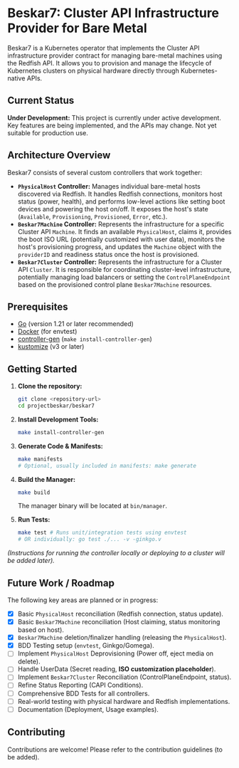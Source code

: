 # Beskar7: Cluster API Infrastructure Provider for Bare Metal

Beskar7 is a Kubernetes operator that implements the Cluster API infrastructure provider contract for managing bare-metal machines using the Redfish API. It allows you to provision and manage the lifecycle of Kubernetes clusters on physical hardware directly through Kubernetes-native APIs.

## Current Status

**Under Development:** This project is currently under active development. Key features are being implemented, and the APIs may change. Not yet suitable for production use.

## Architecture Overview

Beskar7 consists of several custom controllers that work together:

*   **`PhysicalHost` Controller:** Manages individual bare-metal hosts discovered via Redfish. It handles Redfish connections, monitors host status (power, health), and performs low-level actions like setting boot devices and powering the host on/off. It exposes the host's state (`Available`, `Provisioning`, `Provisioned`, `Error`, etc.).
*   **`Beskar7Machine` Controller:** Represents the infrastructure for a specific Cluster API `Machine`. It finds an available `PhysicalHost`, claims it, provides the boot ISO URL (potentially customized with user data), monitors the host's provisioning progress, and updates the `Machine` object with the `providerID` and readiness status once the host is provisioned.
*   **`Beskar7Cluster` Controller:** Represents the infrastructure for a Cluster API `Cluster`. It is responsible for coordinating cluster-level infrastructure, potentially managing load balancers or setting the `ControlPlaneEndpoint` based on the provisioned control plane `Beskar7Machine` resources.

## Prerequisites

*   [Go](https://golang.org/dl/) (version 1.21 or later recommended)
*   [Docker](https://docs.docker.com/get-docker/) (for envtest)
*   [controller-gen](https://book.kubebuilder.io/reference/controller-gen.html) (`make install-controller-gen`)
*   [kustomize](https://kubectl.docs.kubernetes.io/installation/kustomize/) (v3 or later)

## Getting Started

1.  **Clone the repository:**
    ```bash
    git clone <repository-url>
    cd projectbeskar/beskar7
    ```

2.  **Install Development Tools:**
    ```bash
    make install-controller-gen
    ```

3.  **Generate Code & Manifests:**
    ```bash
    make manifests
    # Optional, usually included in manifests: make generate
    ```

4.  **Build the Manager:**
    ```bash
    make build
    ```
    The manager binary will be located at `bin/manager`.

5.  **Run Tests:**
    ```bash
    make test # Runs unit/integration tests using envtest
    # OR individually: go test ./... -v -ginkgo.v
    ```

*(Instructions for running the controller locally or deploying to a cluster will be added later).*

## Future Work / Roadmap

The following key areas are planned or in progress:

*   [x] Basic `PhysicalHost` reconciliation (Redfish connection, status update).
*   [x] Basic `Beskar7Machine` reconciliation (Host claiming, status monitoring based on host).
*   [x] `Beskar7Machine` deletion/finalizer handling (releasing the `PhysicalHost`).
*   [x] BDD Testing setup (`envtest`, Ginkgo/Gomega).
*   [ ] Implement `PhysicalHost` Deprovisioning (Power off, eject media on delete).
*   [ ] Handle UserData (Secret reading, **ISO customization placeholder**).
*   [ ] Implement `Beskar7Cluster` Reconciliation (ControlPlaneEndpoint, status).
*   [ ] Refine Status Reporting (CAPI Conditions).
*   [ ] Comprehensive BDD Tests for all controllers.
*   [ ] Real-world testing with physical hardware and Redfish implementations.
*   [ ] Documentation (Deployment, Usage examples).

## Contributing

Contributions are welcome! Please refer to the contribution guidelines (to be added). 